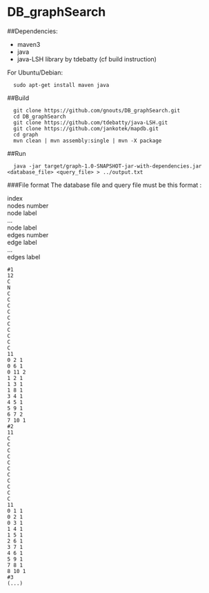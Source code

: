 # DB_graphSearch

##Dependencies:
* maven3
* java
* java-LSH library by tdebatty (cf build instruction)

For Ubuntu/Debian:
```
  sudo apt-get install maven java
```
##Build
```
  git clone https://github.com/gnouts/DB_graphSearch.git
  cd DB_graphSearch
  git clone https://github.com/tdebatty/java-LSH.git
  git clone https://github.com/jankotek/mapdb.git
  cd graph
  mvn clean | mvn assembly:single | mvn -X package
```
##Run
```
  java -jar target/graph-1.0-SNAPSHOT-jar-with-dependencies.jar <database_file> <query_file> > ../output.txt
 ```
 ###File format
 The database file and query file must be this format : 

index</br>
nodes number</br>
node label</br>
...</br>
node label</br>
edges number</br>
edge label</br>
...</br>
edges label</br>

```
#1
12
C
N
C
C
C
C
C
C
C
C
C
C
11
0 2 1
0 6 1
0 11 2
1 2 1
1 3 1
1 8 1
3 4 1
4 5 1
5 9 1
6 7 2
7 10 1
#2
11
C
C
C
C
C
C
C
C
C
C
C
11
0 1 1
0 2 1
0 3 1
1 4 1
1 5 1
2 6 1
3 7 1
4 6 1
5 9 1
7 8 1
8 10 1
#3
(...)
```
